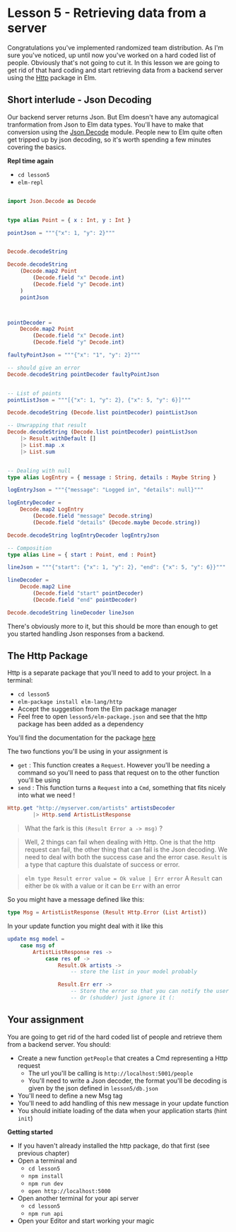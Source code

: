 # Lesson 5 - Retrieving data from a server
Congratulations you've implemented randomized team distribution. As I'm sure you've noticed, up until now you've worked on a hard coded list of people. Obviously that's not going to cut it. In this lesson we are going to get rid of that hard coding and start retrieving data from a backend server using the [Http](http://package.elm-lang.org/packages/elm-lang/http/latest) package in Elm.



## Short interlude - Json Decoding
Our backend server returns Json. But Elm doesn't have any automagical tranformation from Json to Elm data types. You'll have to make that conversion using the [Json.Decode](http://package.elm-lang.org/packages/elm-lang/core/latest/Json-Decode) module. People new to Elm quite often get tripped up by json decoding, so it's worth spending a few minutes covering the basics.


**Repl time again**
- `cd lesson5`
- `elm-repl`


```elm

import Json.Decode as Decode


type alias Point = { x : Int, y : Int }

pointJson = """{"x": 1, "y": 2}"""


Decode.decodeString

Decode.decodeString
    (Decode.map2 Point
        (Decode.field "x" Decode.int)
        (Decode.field "y" Decode.int)
    )
    pointJson



pointDecoder =
    Decode.map2 Point
        (Decode.field "x" Decode.int)
        (Decode.field "y" Decode.int)

faultyPointJson = """{"x": "1", "y": 2}"""

-- should give an error
Decode.decodeString pointDecoder faultyPointJson


-- List of points
pointListJson = """[{"x": 1, "y": 2}, {"x": 5, "y": 6}]"""

Decode.decodeString (Decode.list pointDecoder) pointListJson

-- Unwrapping that result
Decode.decodeString (Decode.list pointDecoder) pointListJson
    |> Result.withDefault []
    |> List.map .x
    |> List.sum


-- Dealing with null
type alias LogEntry = { message : String, details : Maybe String }

logEntryJson = """{"message": "Logged in", "details": null}"""

logEntryDecoder =
    Decode.map2 LogEntry
        (Decode.field "message" Decode.string)
        (Decode.field "details" (Decode.maybe Decode.string))

Decode.decodeString logEntryDecoder logEntryJson

-- Composition
type alias Line = { start : Point, end : Point}

lineJson = """{"start": {"x": 1, "y": 2}, "end": {"x": 5, "y": 6}}"""

lineDecoder =
    Decode.map2 Line
        (Decode.field "start" pointDecoder)
        (Decode.field "end" pointDecoder)

Decode.decodeString lineDecoder lineJson


```

There's obviously more to it, but this should be more than enough to get you started handling Json responses from a backend.


## The Http Package
Http is a separate package that you'll need to add to your project.
In a terminal:
- `cd lesson5`
- `elm-package install elm-lang/http`
- Accept the suggestion from the Elm package manager
- Feel free to open `lesson5/elm-package.json` and see that the http package has been added as a dependency


You'll find the documentation for the package [here](http://package.elm-lang.org/packages/elm-lang/http/latest/Http)


The two functions you'll be using in your assignment is
- `get` : This function creates a `Request`. However you'll be needing a command so you'll need to pass that request on to the other function you'll be using
- `send` : This function turns a `Request` into a `Cmd`, something that fits nicely into what we need !

```elm
Http.get "http://myserver.com/artists" artistsDecoder
        |> Http.send ArtistListResponse
```



> What the fark is this `(Result Error a -> msg)` ?

> Well, 2 things can fail when dealing with Http. One is that the http request can fail, the other thing that can fail is the Json decoding. We need to deal with both the success case and the error case. `Result` is a type that capture this dualstate of success or error.

> ```elm type Result error value = Ok value | Err error```
A `Result` can either be `Ok` with a value or it can be `Err` with an error

So you might have a message defined like this:

```elm
type Msg = ArtistListResponse (Result Http.Error (List Artist))
```

In your update function you might deal with it like this

```elm
update msg model =
    case msg of
        ArtistListResponse res ->
            case res of ->
                Result.Ok artists ->
                    -- store the list in your model probably

                Result.Err err ->
                    -- Store the error so that you can notify the user of an error
                    -- Or (shudder) just ignore it (:

```


## Your assignment
You are going to get rid of the hard coded list of people and retrieve them from a backend server. You should:
- Create a new function `getPeople` that creates a Cmd representing a Http request
  - The url you'll be calling is `http://localhost:5001/people`
  - You'll need to write a Json decoder, the format you'll be decoding is given by the json defined in `lesson5/db.json`
- You'll need to define a new Msg tag
- You'll need to add handling of this new message in your update function
- You should initiate loading of the data when your application starts (hint `init`)


**Getting started**
- If you haven't already installed the http package, do that first (see previous chapter)
- Open a terminal and
  - `cd lesson5`
  - `npm install`
  - `npm run dev`
  - `open http://localhost:5000`
- Open another terminal for your api server
  - `cd lesson5`
  - `npm run api`
- Open your Editor and start working your magic





